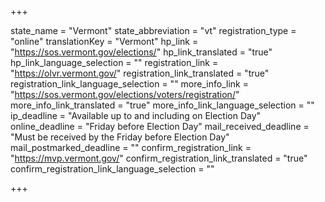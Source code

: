 +++

state_name = "Vermont"
state_abbreviation = "vt"
registration_type = "online"
translationKey = "Vermont"
hp_link = "https://sos.vermont.gov/elections/"
hp_link_translated = "true"
hp_link_language_selection = ""
registration_link = "https://olvr.vermont.gov/"
registration_link_translated = "true"
registration_link_language_selection = ""
more_info_link = "https://sos.vermont.gov/elections/voters/registration/"
more_info_link_translated = "true"
more_info_link_language_selection = ""
ip_deadline = "Available up to and including on Election Day"
online_deadline = "Friday before Election Day"
mail_received_deadline = "Must be received by the Friday before Election Day"
mail_postmarked_deadline = ""
confirm_registration_link = "https://mvp.vermont.gov/"
confirm_registration_link_translated = "true"
confirm_registration_link_language_selection = ""

+++